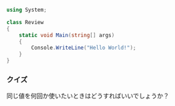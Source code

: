 ```cs
using System;

class Review
{
    static void Main(string[] args)
    {
        Console.WriteLine("Hello World!");
    }
}
```

### クイズ

同じ値を何回か使いたいときはどうすればいいでしょうか？